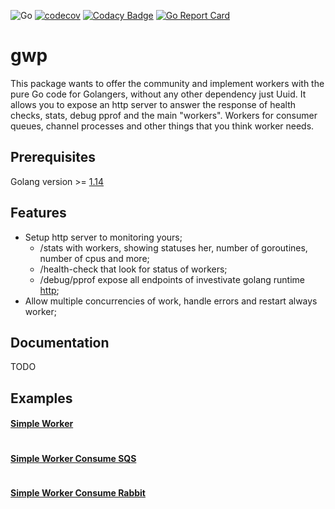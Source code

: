 
![Go](https://github.com/dalmarcogd/gwp/workflows/Go/badge.svg)
[![codecov](https://codecov.io/gh/dalmarcogd/gwp/branch/master/graph/badge.svg)](https://codecov.io/gh/dalmarcogd/go-worker-pool)
[![Codacy Badge](https://api.codacy.com/project/badge/Grade/beee52f22195471abea544a19ee6304a)](https://www.codacy.com/manual/dalmarco.gd/go-worker-pool?utm_source=github.com&amp;utm_medium=referral&amp;utm_content=dalmarcogd/go-worker-pool&amp;utm_campaign=Badge_Grade)
[![Go Report Card](https://goreportcard.com/badge/github.com/dalmarcogd/go-worker-pool)](https://goreportcard.com/report/github.com/dalmarcogd/go-worker-pool)

# gwp

This package wants to offer the community and implement workers with the pure Go code for Golangers, without any other dependency just Uuid. It allows you to expose an http server to answer the response of health checks, stats, debug pprof and the main "workers". Workers for consumer queues, channel processes and other things that you think worker needs.

## Prerequisites
Golang version >= [1.14](https://golang.org/doc/devel/release.html#go1.14)

## Features
- Setup http server to monitoring yours;
  - /stats with workers, showing statuses her, number of goroutines, number of cpus and more;
  - /health-check that look for status of workers;
  - /debug/pprof expose all endpoints of investivate golang runtime [http](https://golang.org/pkg/net/http/pprof/);
- Allow multiple concurrencies of work, handle errors and restart always worker;

## Documentation
TODO

## Examples

#### [Simple Worker](https://github.com/dalmarcogd/test-go-worker-pool/blob/master/simpleWorker.go) ###

```go
```

#### [Simple Worker Consume SQS](https://github.com/dalmarcogd/test-go-worker-pool/blob/master/simpleWorkerConsumeSQS.go) ###
```go
```

#### [Simple Worker Consume Rabbit](https://github.com/dalmarcogd/test-go-worker-pool/blob/master/simpleWorkerConsumeRabbit.go) ###
```go
```

